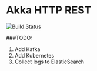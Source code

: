 # Akka HTTP REST

[![Build Status](https://travis-ci.org/pvoznenko/akka-http-rest-example.svg)](https://travis-ci.org/ZheniaTrochun/data-service.svg?branch=master)

###TODO: 
1. Add Kafka
2. Add Kubernetes
3. Collect logs to ElasticSearch

